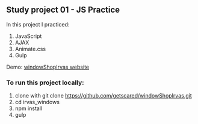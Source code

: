 ## Study project 01 - JS Practice

In this project I practiced:
1. JavaScript
2. AJAX
3. Animate.css
4. Gulp

Demo: [windowShopIrvas website](https://getscared.github.io/windowShopIrvas/dist/index.html)

### To run this project locally:

1. clone with git clone https://github.com/getscared/windowShopIrvas.git
2. cd irvas_windows
3. npm install
4. gulp
